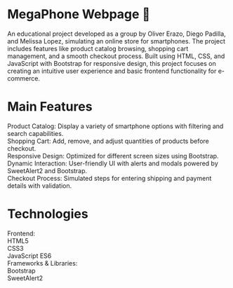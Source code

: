 # MegaPhone Webpage 📱
An educational project developed as a group by Oliver Erazo, Diego Padilla, and Melissa Lopez, simulating an online store for smartphones. The project includes features like product catalog browsing, shopping cart management, and a smooth checkout process. Built using HTML, CSS, and JavaScript with Bootstrap for responsive design, this project focuses on creating an intuitive user experience and basic frontend functionality for e-commerce.

# Main Features
Product Catalog: Display a variety of smartphone options with filtering and search capabilities.  
Shopping Cart: Add, remove, and adjust quantities of products before checkout.  
Responsive Design: Optimized for different screen sizes using Bootstrap.  
Dynamic Interaction: User-friendly UI with alerts and modals powered by SweetAlert2 and Bootstrap.  
Checkout Process: Simulated steps for entering shipping and payment details with validation.
# Technologies
Frontend:  
HTML5  
CSS3  
JavaScript ES6  
Frameworks & Libraries:  
Bootstrap  
SweetAlert2
